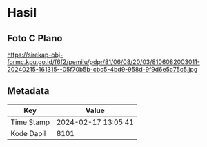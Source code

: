 # Hasil

## Foto C Plano

https://sirekap-obj-formc.kpu.go.id/f6f2/pemilu/pdpr/81/06/08/20/03/8106082003011-20240215-161315--05f70b5b-cbc5-4bd9-958d-9f9d6e5c75c5.jpg


## Metadata

| Key        | Value               |
| ---------- | ------------------- |
| Time Stamp | 2024-02-17 13:05:41 |
| Kode Dapil | 8101                |



